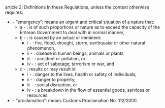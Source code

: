 article 2: Definitions
In these Regulations, unless the context otherwise requires:
<ul>
			<li> - “emergency”: means an urgent and critical situation of a nature that:<ul>
						<li>a - : is of such proportions or nature as to exceed the capacity of the Eritrean Government to deal with in normal manner, <ul>
						</ul></li>						<li>b - : is caused by an actual or imminent:<ul>
									<li>i - : fire, flood, drought, storm, earthquake or other natural phenomenon, <ul>
									</ul></li>									<li>ii - : disease in human beings, animals or plants 
<ul>
									</ul></li>									<li>iii - : accident or pollution, or <ul>
									</ul></li>									<li>iv - : act of sabotage, terrorism or war, and <ul>
									</ul></li>						</ul></li>						<li>c - : results or may result in:<ul>
									<li>i - : danger to the lives, health or safety of individuals, <ul>
									</ul></li>									<li>ii - : danger to property, <ul>
									</ul></li>									<li>iii - : social disruption, or <ul>
									</ul></li>									<li>iv - : a breakdown in the flow of essential goods, services or resources <ul>
									</ul></li>						</ul></li>			</ul></li>			<li> - “proclamation”: means Customs Proclamation No. 112&#x2F;2000.<ul>
			</ul></li></ul>
